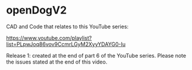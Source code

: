 # openDogV2

CAD and Code that relates to this YouTube series:

https://www.youtube.com/playlist?list=PLpwJoq86vov9CcmrLGyM2XyyYDAYG0-Iu

Release 1: created at the end of part 6 of the YouTube series. Please note the issues stated at the end of this video.
